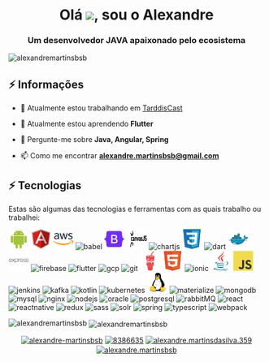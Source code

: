 <h1 align="center">Olá <img src="https://raw.githubusercontent.com/MartinHeinz/MartinHeinz/master/wave.gif" width="30px">, sou o Alexandre</h1>
<h3 align="center">Um desenvolvedor JAVA apaixonado pelo ecosistema</h3>

<p align="left"> <img src="https://komarev.com/ghpvc/?username=alexandremartinsbsb" alt="alexandremartinsbsb" /> </p>


## ⚡ Informações


- 🔭 Atualmente estou trabalhando em [TarddisCast](https://play.google.com/store/apps/details?id=com.tarddis.tarddiscastmobile&hl=pt-BR)

- 🌱 Atualmente estou aprendendo **Flutter**

- 💬 Pergunte-me sobre **Java, Angular, Spring**

- 📫 Como me encontrar **alexandre.martinsbsb@gmail.com**


## ⚡ Tecnologias

Estas são algumas das tecnologias e ferramentas com as quais trabalho ou trabalhei:

<p align="left">
<img src="https://github.com/devicons/devicon/blob/master/icons/android/android-original.svg" alt="android" width="40" height="40"/>
<img src="https://github.com/devicons/devicon/blob/master/icons/angularjs/angularjs-original.svg" alt="angularjs" width="40" height="40"/>
<img src="https://github.com/devicons/devicon/blob/master/icons/amazonwebservices/amazonwebservices-original.svg" alt="aws" width="40" height="40"/>
<img src="https://www.vectorlogo.zone/logos/babeljs/babeljs-icon.svg" alt="babel" width="40" height="40"/> 
<img src="https://github.com/devicons/devicon/blob/master/icons/bootstrap/bootstrap-plain.svg" alt="bootstrap" width="40" height="40"/>
<img src="https://raw.githubusercontent.com/Hardik0307/Hardik0307/master/assets/canvasjs-charts.svg" alt="canvasjs" width="40" height="40"/> 
<img src="https://www.chartjs.org/media/logo-title.svg" alt="chartjs" width="40" height="40"/> 
<img src="https://github.com/devicons/devicon/blob/master/icons/css3/css3-original.svg" alt="css3" width="40" height="40"/>
<img src="https://www.vectorlogo.zone/logos/dartlang/dartlang-icon.svg" alt="dart" width="40" height="40"/> 
<img src="https://github.com/devicons/devicon/blob/master/icons/docker/docker-original.svg" alt="docker" width="40" height="40"/> 
<img src="https://github.com/devicons/devicon/blob/master/icons/express/express-original-wordmark.svg" alt="express" width="40" height="40"/> 
<img src="https://www.vectorlogo.zone/logos/firebase/firebase-icon.svg" alt="firebase" width="40" height="40"/> 
<img src="https://www.vectorlogo.zone/logos/flutterio/flutterio-icon.svg" alt="flutter" width="40" height="40"/> 
<img src="https://www.vectorlogo.zone/logos/google_cloud/google_cloud-icon.svg" alt="gcp" width="40" height="40"/> 
<img src="https://www.vectorlogo.zone/logos/git-scm/git-scm-icon.svg" alt="git" width="40" height="40"/> 
<img src="https://github.com/devicons/devicon/blob/master/icons/gulp/gulp-plain.svg" alt="gulp" width="40" height="40"/> 
<img src="https://github.com/devicons/devicon/blob/master/icons/html5/html5-original.svg" alt="html5" width="40" height="40"/> 
<img src="https://upload.wikimedia.org/wikipedia/commons/d/d1/Ionic_Logo.svg" alt="ionic" width="40" height="40"/> 
<img src="https://github.com/devicons/devicon/blob/master/icons/java/java-original.svg" alt="java" width="40" height="40"/> 
<img src="https://github.com/devicons/devicon/blob/master/icons/javascript/javascript-original.svg" alt="javascript" width="40" height="40"/> 
<img src="https://www.vectorlogo.zone/logos/jenkins/jenkins-icon.svg" alt="jenkins" width="40" height="40"/> 
<img src="https://www.vectorlogo.zone/logos/apache_kafka/apache_kafka-icon.svg" alt="kafka" width="40" height="40"/> 
<img src="https://www.vectorlogo.zone/logos/kotlinlang/kotlinlang-icon.svg" alt="kotlin" width="40" height="40"/> 
<img src="https://www.vectorlogo.zone/logos/kubernetes/kubernetes-icon.svg" alt="kubernetes" width="40" height="40"/> 
<img src="https://github.com/devicons/devicon/blob/master/icons/linux/linux-original.svg" alt="linux" width="40" height="40"/> 
<img src="https://raw.githubusercontent.com/prplx/svg-logos/5585531d45d294869c4eaab4d7cf2e9c167710a9/svg/materialize.svg" alt="materialize" width="40" height="40"/> 
<img src="https://devicons.github.io/devicon/devicon.git/icons/mongodb/mongodb-original-wordmark.svg" alt="mongodb" width="40" height="40"/> 
<img src="https://devicons.github.io/devicon/devicon.git/icons/mysql/mysql-original-wordmark.svg" alt="mysql" width="40" height="40"/> 
<img src="https://devicons.github.io/devicon/devicon.git/icons/nginx/nginx-original.svg" alt="nginx" width="40" height="40"/> 
<img src="https://devicons.github.io/devicon/devicon.git/icons/nodejs/nodejs-original-wordmark.svg" alt="nodejs" width="40" height="40"/> 
<img src="https://devicons.github.io/devicon/devicon.git/icons/oracle/oracle-original.svg" alt="oracle" width="40" height="40"/>
<img src="https://devicons.github.io/devicon/devicon.git/icons/postgresql/postgresql-original-wordmark.svg" alt="postgresql" width="40" height="40"/> 
<img src="https://www.vectorlogo.zone/logos/rabbitmq/rabbitmq-icon.svg" alt="rabbitMQ" width="40" height="40"/> 
<img src="https://devicons.github.io/devicon/devicon.git/icons/react/react-original-wordmark.svg" alt="react" width="40" height="40"/> 
<img src="https://reactnative.dev/img/header_logo.svg" alt="reactnative" width="40" height="40"/> 
<img src="https://devicons.github.io/devicon/devicon.git/icons/redux/redux-original.svg" alt="redux" width="40" height="40"/> 
<img src="https://devicons.github.io/devicon/devicon.git/icons/sass/sass-original.svg" alt="sass" width="40" height="40"/> 
<img src="https://www.vectorlogo.zone/logos/apache_solr/apache_solr-icon.svg" alt="solr" width="40" height="40"/> 
<img src="https://www.vectorlogo.zone/logos/springio/springio-icon.svg" alt="spring" width="40" height="40"/> 
<img src="https://devicons.github.io/devicon/devicon.git/icons/typescript/typescript-original.svg" alt="typescript" width="40" height="40"/> 
<img src="https://devicons.github.io/devicon/devicon.git/icons/webpack/webpack-original.svg" alt="webpack" width="40" height="40"/></p><p>
<img align="left" src="https://github-readme-stats.vercel.app/api/top-langs/?username=alexandremartinsbsb&layout=compact&hide=html" alt="alexandremartinsbsb" /></p>

<p>&nbsp;<img align="center" src="https://github-readme-stats.vercel.app/api?username=alexandremartinsbsb&show_icons=true" alt="alexandremartinsbsb" /></p>

<p align="center">
<a href="https://linkedin.com/in/alexandre-martinsbsb" target="blank"><img align="center" src="https://cdn.jsdelivr.net/npm/simple-icons@3.0.1/icons/linkedin.svg" alt="alexandre-martinsbsb" height="30" width="30" /></a>
<a href="https://stackoverflow.com/users/8386635" target="blank"><img align="center" src="https://cdn.jsdelivr.net/npm/simple-icons@3.0.1/icons/stackoverflow.svg" alt="8386635" height="30" width="30" /></a>
<a href="https://fb.com/alexandre.martinsdasilva.359" target="blank"><img align="center" src="https://cdn.jsdelivr.net/npm/simple-icons@3.0.1/icons/facebook.svg" alt="alexandre.martinsdasilva.359" height="30" width="30" /></a>
<a href="https://instagram.com/alexandre.martinsbsb" target="blank"><img align="center" src="https://cdn.jsdelivr.net/npm/simple-icons@3.0.1/icons/instagram.svg" alt="alexandre.martinsbsb" height="30" width="30" /></a>
</p>
